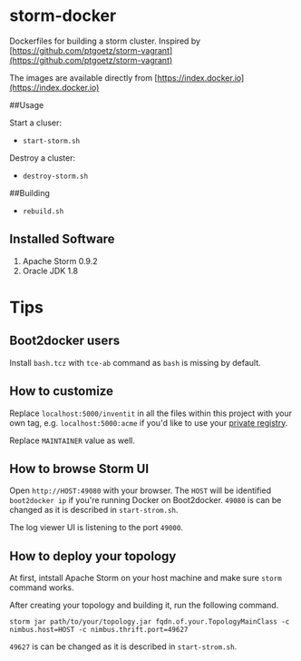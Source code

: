 storm-docker
============

Dockerfiles for building a storm cluster. Inspired by [https://github.com/ptgoetz/storm-vagrant](https://github.com/ptgoetz/storm-vagrant)

The images are available directly from [https://index.docker.io](https://index.docker.io)

##Usage

Start a cluser:

- ```start-storm.sh```

Destroy a cluster:

- ```destroy-storm.sh```

##Building

- ```rebuild.sh```

## Installed Software

1. Apache Storm 0.9.2
1. Oracle JDK 1.8

# Tips
## Boot2docker users

Install `bash.tcz` with `tce-ab` command as `bash` is missing by default.

## How to customize

Replace `localhost:5000/inventit` in all the files within this project with your own tag, e.g. `localhost:5000:acme` if you'd like to use your [private registry](http://blog.docker.com/2013/07/how-to-use-your-own-registry/).

Replace `MAINTAINER` value as well.

## How to browse Storm UI

Open `http://HOST:49080` with your browser. The `HOST` will be identified `boot2docker ip` if you're running Docker on Boot2docker.
`49080` is can be changed as it is described in `start-strom.sh`.

The log viewer UI is listening to the port `49000`.

## How to deploy your topology

At first, intstall Apache Storm on your host machine and make sure `storm` command works.

After creating your topology and building it, run the following command.

    storm jar path/to/your/topology.jar fqdn.of.your.TopologyMainClass -c nimbus.host=HOST -c nimbus.thrift.port=49627

`49627` is can be changed as it is described in `start-strom.sh`.

